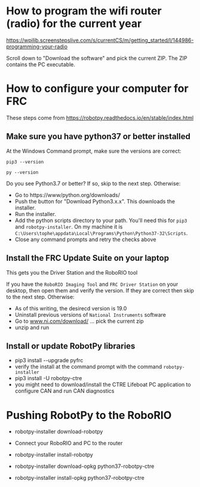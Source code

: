 # How to program the wifi router (radio) for the current year

https://wpilib.screenstepslive.com/s/currentCS/m/getting_started/l/144986-programming-your-radio

Scroll down to "Download the software" and pick the current ZIP. The ZIP contains the PC executable.

# How to configure your computer for FRC

These steps come from https://robotpy.readthedocs.io/en/stable/index.html

## Make sure you have python37 or better installed

At the Windows Command prompt, make sure the versions are correct:
```
pip3 --version

py --version
```
Do you see Python3.7 or better? If so, skip to the next step. Otherwise:

  - Go to https://www/python.org/downloads/
  - Push the button for "Download Python3.x.x". This downloads the installer. 
  - Run the installer.
  - Add the python scripts directory to your path. You'll need this for `pip3` and `robotpy-installer`. On my machine it is `C:\Users\tophe\appdata\Local\Programs\Python\Python37-32\Scripts`.
  - Close any command prompts and retry the checks above

## Install the FRC Update Suite on your laptop

This gets you the Driver Station and the RoboRIO tool

If you have the `RoboRIO Imaging Tool` and `FRC Driver Station` on your desktop, then open them and verify the version. If they are correct then skip to the next step. Otherwise:

  - As of this writing, the desirecd version is 19.0
  - Uninstall previous versions of `National Instruments` software
  - Go to  www.ni.com/download/ ... pick the current zip
  - unzip and run
  
## Install or update RobotPy libraries

  - pip3 install --upgrade pyfrc
  - verify the install at the command prompt with the command `robotpy-installer`
  - pip3 install -U robotpy-ctre
  - you might need to download/install the CTRE Lifeboat PC application to configure CAN and run CAN diagnostics

# Pushing RobotPy to the RoboRIO

  - robotpy-installer download-robotpy

  - Connect your RoboRIO and PC to the router  
  - robotpy-installer install-robotpy
  - robotpy-installer download-opkg python37-robotpy-ctre
  - robotpy-installer install-opkg python37-robotpy-ctre
  
